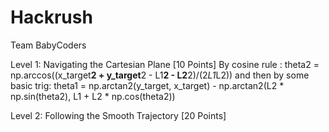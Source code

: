 # Hackrush
Team BabyCoders

Level 1: Navigating the Cartesian Plane [10 Points]
By cosine rule :
theta2 = np.arccos((x_target**2 + y_target**2 - L1**2 - L2**2)/(2*L1*L2))
and then by some basic trig:
theta1 = np.arctan2(y_target, x_target) - np.arctan2(L2 * np.sin(theta2), L1 + L2 * np.cos(theta2))

Level 2: Following the Smooth Trajectory [20 Points]
